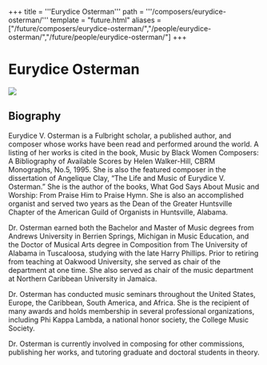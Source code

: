 +++
title = '''Eurydice Osterman'''
path = '''/composers/eurydice-osterman/'''
template = "future.html"
aliases = ["/future/composers/eurydice-osterman/","/people/eurydice-osterman/","/future/people/eurydice-osterman/"]
+++

<h1>Eurydice Osterman</h1>

<img class="speaker-photo" src="https://custom.cvent.com/C3A4539B19F74ABCB6FCE437F6BC0A74/files/event/910aaf2914d44586a56fbd0b3b2c31c0/93a0408a2dcf44c08d04648a619392cd.jpg">
<h2>Biography</h2>
<p>Eurydice V. Osterman is a Fulbright scholar, a published author, and  composer whose works have been read and performed around the world. A listing of her  works is cited in the book, Music by Black Women Composers: A Bibliography of  Available Scores by Helen Walker-Hill, CBRM Monographs, No.5, 1995. She is also the  featured composer in the dissertation of Angelique Clay, “The Life and Music of  Eurydice V. Osterman.” She is the author of the books, What God Says About Music and Worship: From Praise Him to Praise Hymn. She is also an accomplished organist and served two years as the Dean of the Greater Huntsville Chapter of the American  Guild of Organists in Huntsville, 
Alabama. 

Dr. Osterman earned both the Bachelor and Master of Music degrees from  Andrews University in Berrien Springs, Michigan in Music Education, and the Doctor of  Musical Arts degree in Composition from The University of Alabama in Tuscaloosa,  studying with the late Harry Phillips. Prior to retiring from teaching at Oakwood  University, she served as chair of the department at one time. She also served as chair of the music department at Northern Caribbean University in Jamaica. 

Dr. Osterman has conducted music seminars throughout the United States,  Europe, the Caribbean, South America, and Africa. She is the recipient of many awards  and holds membership in several professional organizations, including Phi Kappa  Lambda, a national honor society, the College Music Society. 

Dr. Osterman is currently involved in composing for other commissions, publishing her works, and tutoring graduate and doctoral students in theory.</p>

